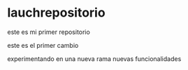 # lauchrepositorio
este es mi primer repositorio

este es el primer cambio

experimentando en una nueva rama nuevas funcionalidades
